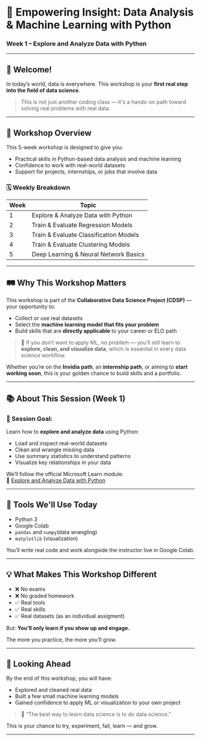 # 📘 Empowering Insight: Data Analysis & Machine Learning with Python  
### Week 1 – Explore and Analyze Data with Python

---

## 👋 Welcome!

In today’s world, data is everywhere. This workshop is your **first real step into the field of data science**.

> This is not just another coding class — it's a hands-on path toward solving real problems with real data.

---

## 🧭 Workshop Overview

This 5-week workshop is designed to give you:
- Practical skills in Python-based data analysis and machine learning
- Confidence to work with real-world datasets
- Support for projects, internships, or jobs that involve data

### 🗓️ Weekly Breakdown

| Week | Topic |
|------|-------|
| 1 | Explore & Analyze Data with Python |
| 2 | Train & Evaluate Regression Models |
| 3 | Train & Evaluate Classification Models |
| 4 | Train & Evaluate Clustering Models |
| 5 | Deep Learning & Neural Network Basics |

---

## 🛤️ Why This Workshop Matters

This workshop is part of the **Collaborative Data Science Project (CDSP)** — your opportunity to:
- Collect or use real datasets
- Select the **machine learning model that fits your problem**
- Build skills that are **directly applicable** to your career or ELO path

> 🎯 If you don’t want to apply ML, no problem — you’ll still learn to **explore, clean, and visualize data**, which is essential in every data science workflow.

Whether you’re on the **Invidia path**, an **internship path**, or aiming to **start working soon**, this is your golden chance to build skills and a portfolio.

---

## 📚 About This Session (Week 1)

### 🚀 Session Goal:
Learn how to **explore and analyze data** using Python:

- Load and inspect real-world datasets
- Clean and wrangle missing data
- Use summary statistics to understand patterns
- Visualize key relationships in your data

We’ll follow the official Microsoft Learn module:  
🔗 [Explore and Analyze Data with Python](https://learn.microsoft.com/en-us/training/modules/explore-analyze-data-with-python/)

---

## 🧰 Tools We'll Use Today

- Python 3
- Google Colab
- `pandas` and `numpy`(data wrangling)
- `matplotlib` (visualization)

You’ll write real code and work alongside the instructor live in Google Colab.

---

## 💡 What Makes This Workshop Different

- ❌ No exams  
- ❌ No graded homework  
- ✅ Real tools  
- ✅ Real skills  
- ✅ Real datasets (as an individual assigment)

But: **You’ll only learn if you show up and engage.**

The more you practice, the more you’ll grow.

---

## 🙌 Looking Ahead

By the end of this workshop, you will have:
- Explored and cleaned real data
- Built a few small machine learning models
- Gained confidence to apply ML or visualization to your own project

> 💬 “The best way to learn data science is to *do* data science.”

This is your chance to try, experiment, fail, learn — and grow.

---
